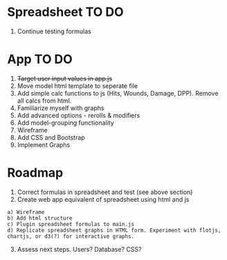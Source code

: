 # Spreadsheet TO DO
  1) Continue testing formulas

# App TO DO
  1) ~~Target user input values in app.js~~
  2) Move model html template to seperate file
  3) Add simple calc functions to js (Hits, Wounds, Damage, DPP). Remove all calcs from html.
  4) Familiarize myself with graphs
  5) Add advanced options - rerolls & modifiers
  6) Add model-grouping functionality
  7) Wireframe
  8) Add CSS and Bootstrap
  9) Implement Graphs 

# Roadmap
  1) Correct formulas in spreadsheet and test (see above section)
  2) Create web app equivalent of spreadsheet using html and js

    a) Wireframe
    b) Add html structure
    c) Plugin spreadsheet formulas to main.js
    d) Replicate spreadsheet graphs in HTML form. Experiment with flotjs, chartjs, or d3(?) for interactive graphs.
    
  3) Assess next steps. Users? Database? CSS?  

